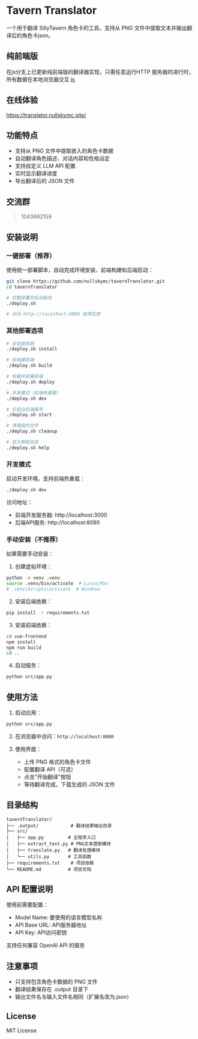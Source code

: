 # Tavern Translator

一个用于翻译 SillyTavern 角色卡的工具，支持从 PNG 文件中提取文本并输出翻译后的角色卡json。

## 纯前端版

在js分支上已更新纯前端版的翻译器实现，只需任意运行HTTP 服务器的进行时，所有数据在本地浏览器交互 [js](https://github.com/nullskymc/tavernTranslator/tree/js)

## 在线体验

<https://translator.nullskymc.site/>

## 功能特点

- 支持从 PNG 文件中提取嵌入的角色卡数据
- 自动翻译角色描述、对话内容和性格设定
- 支持自定义 LLM API 配置
- 实时显示翻译进度
- 导出翻译后的 JSON 文件

## 交流群

> 1043662159

## 安装说明

### 一键部署（推荐）

使用统一部署脚本，自动完成环境安装、前端构建和后端启动：

```bash
git clone https://github.com/nullskymc/tavernTranslator.git
cd tavernTranslator

# 完整部署并启动服务
./deploy.sh

# 访问 http://localhost:8080 使用应用
```

### 其他部署选项

```bash
# 仅安装依赖
./deploy.sh install

# 仅构建前端
./deploy.sh build

# 构建并部署前端
./deploy.sh deploy

# 开发模式（前端热重载）
./deploy.sh dev

# 仅启动后端服务
./deploy.sh start

# 清理临时文件
./deploy.sh cleanup

# 显示帮助信息
./deploy.sh help
```

### 开发模式

启动开发环境，支持前端热重载：

```bash
./deploy.sh dev
```

访问地址：
- 前端开发服务器: http://localhost:3000
- 后端API服务: http://localhost:8080

### 手动安装（不推荐）

如果需要手动安装：

1. 创建虚拟环境：
```bash
python -m venv .venv
source .venv/bin/activate  # Linux/Mac
# .venv\Scripts\activate  # Windows
```

2. 安装后端依赖：
```bash
pip install -r requirements.txt
```

3. 安装前端依赖：
```bash
cd vue-frontend
npm install
npm run build
cd ..
```

4. 启动服务：
```bash
python src/app.py
```

## 使用方法

1. 启动应用：
```bash
python src/app.py
```

2. 在浏览器中访问：`http://localhost:8080`

3. 使用界面：
   - 上传 PNG 格式的角色卡文件
   - 配置翻译 API（可选）
   - 点击"开始翻译"按钮
   - 等待翻译完成，下载生成的 JSON 文件

## 目录结构

```
tavernTranslator/
├── .output/            # 翻译结果输出目录
├── src/
│   ├── app.py         # 主程序入口
│   ├── extract_text.py # PNG文本提取模块
│   ├── translate.py   # 翻译处理模块
│   └── utils.py       # 工具函数
├── requirements.txt    # 项目依赖
└── README.md          # 项目文档
```

## API 配置说明

使用前需要配置：
- Model Name: 要使用的语言模型名称
- API Base URL: API服务器地址
- API Key: API访问密钥

支持任何兼容 OpenAI API 的服务

## 注意事项

- 只支持包含角色卡数据的 PNG 文件
- 翻译结果保存在 .output 目录下
- 输出文件名与输入文件名相同（扩展名改为.json）

## License

MIT License
